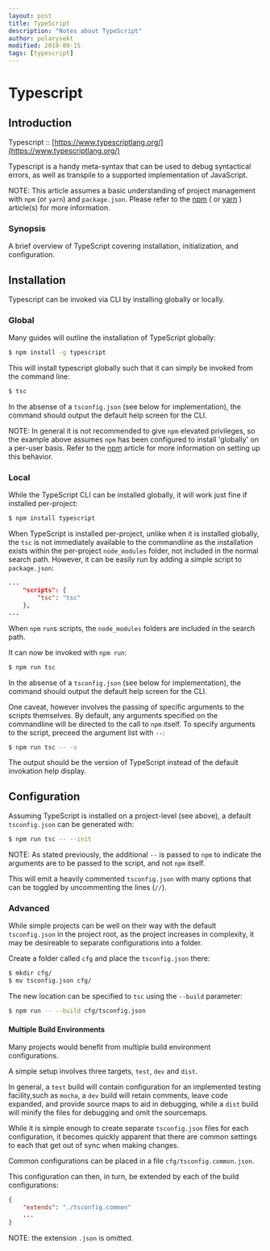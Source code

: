 ```yaml
---
layout: post
title: TypeScript
description: "Notes about TypeScript"
author: polarysekt
modified: 2019-09-15
tags: [typescript]
---
```


# Typescript

## Introduction

Typescript :: [https://www.typescriptlang.org/](https://www.typescriptlang.org/)

Typescript is a handy meta-syntax that can be used to debug syntactical errors, as well as transpile to a supported implementation of JavaScript.

NOTE: This article assumes a basic understanding of project management with `npm` (or `yarn`) and `package.json`. Please refer to the [npm](npm) ( or [yarn](yarn) ) article(s) for more information.

### Synopsis

A brief overview of TypeScript covering installation, initialization, and configuration.

## Installation

Typescript can be invoked via CLI by installing globally or locally.

### Global

Many guides will outline the installation of TypeScript globally:

```sh
$ npm install -g typescript
```
This will install typescript globally such that it can simply be invoked from the command line:

```sh
$ tsc
```
In the absense of a `tsconfig.json` (see below for implementation), the command should output the default help screen for the CLI.

NOTE: In general it is not recommended to give `npm` elevated privileges, so the example above assumes `npm` has been configured to install 'globally' on a per-user basis. Refer to the [npm](npm) article for more information on setting up this behavior.

### Local

While the TypeScript CLI can be installed globally, it will work just fine if installed
per-project:

```sh
$ npm install typescript
```

When TypeScript is installed per-project, unlike when it is installed globally, the `tsc` is not immediately available to the commandline as the installation exists within the per-project `node_modules` folder, not included in the normal search path. However, it can be easily run by adding a simple script to `package.json`:

```json
...
    "scripts": {
        "tsc": "tsc"
    },
...
```

When `npm` `run`s scripts, the `node_modules` folders are included in the search path.

It can now be invoked with `npm run`:

```sh
$ npm run tsc
```

In the absense of a `tsconfig.json` (see below for implementation), the command should output the default help screen for the CLI.

One caveat, however involves the passing of specific arguments to the scripts themselves. By default, any arguments specified on the commandline will be directed to the call to `npm` itself. To specify arguments to the script, preceed the argument list with `--`:

```sh
$ npm run tsc -- -v
```

The output should be the version of TypeScript instead of the default invokation help display.

## Configuration

Assuming TypeScript is installed on a project-level (see above), a default `tsconfig.json` can be generated with:

```sh
$ npm run tsc -- --init
```

NOTE: As stated previously, the additional `--` is passed to `npm` to indicate the arguments are to be passed to the script, and not `npm` itself.

This will emit a heavily commented `tsconfig.json` with many options that can be
toggled by uncommenting the lines (`//`).

### Advanced

While simple projects can be well on their way with the default `tsconfig.json`
in the project root, as the project increases in complexity, it may be desireable
to separate configurations into a folder.

Create a folder called `cfg` and place the `tsconfig.json` there:

```sh
$ mkdir cfg/
$ mv tsconfig.json cfg/
```

The new location can be specified to `tsc` using the `--build` parameter:

```sh
$ npm run -- --build cfg/tsconfig.json
```

#### Multiple Build Environments

Many projects would benefit from multiple build environment configurations.

A simple setup involves three targets, `test`, `dev` and `dist`.

In general, a `test` build will contain configuration for an implemented testing facility,such as `mocha`, a `dev` build will retain comments, leave code expanded, and provide source maps to aid in debugging, while a `dist` build will minify the files for debugging and omit the sourcemaps.

While it is simple enough to create separate `tsconfig.json` files for each
configuration, it becomes quickly apparent that there are common settings to each
that get out of sync when making changes.

Common configurations can be placed in a file `cfg/tsconfig.common.json`.

This configuration can then, in turn, be extended by each of the build configurations:

```json
{
    "extends": "./tsconfig.common"
    ...
}
```

NOTE: the extension `.json` is omitted.

